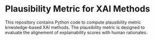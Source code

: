 # Plausibility Metric for XAI Methods

This repository contains Python code to compute plausibility metric knwoledge-based XAI methods. The plausibility metric is designed to evaluate the alignement of explainability scores with human rationales.



